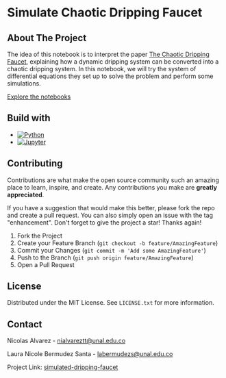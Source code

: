 # Simulate Chaotic Dripping Faucet

## About The Project

The idea of this notebook is to interpret the paper [The Chaotic Dripping Faucet](https://nldlab.gatech.edu/w/images/f/f6/Royer_Caleb_PHYS6268_Royer_FinalPaper.pdf), explaining how a dynamic dripping system can be converted into a chaotic dripping system. In this notebook, we will try the system of differential equations they set up to solve the problem and perform some simulations.

[Explore the notebooks](https://github.com/niclasDc/simulated-dripping-faucet/tree/master/notebooks)

## Build with

- [![Python][Python-image]][Python-url]
- [![Jupyter][Jupyter-image]][Jupyter-url]

<!-- CONTRIBUTING -->

## Contributing

Contributions are what make the open source community such an amazing place to learn, inspire, and create. Any contributions you make are **greatly appreciated**.

If you have a suggestion that would make this better, please fork the repo and create a pull request. You can also simply open an issue with the tag "enhancement".
Don't forget to give the project a star! Thanks again!

1. Fork the Project
2. Create your Feature Branch (`git checkout -b feature/AmazingFeature`)
3. Commit your Changes (`git commit -m 'Add some AmazingFeature'`)
4. Push to the Branch (`git push origin feature/AmazingFeature`)
5. Open a Pull Request

<!-- LICENSE -->

## License

Distributed under the MIT License. See `LICENSE.txt` for more information.

<!-- CONTACT -->

## Contact

Nicolas Alvarez - nialvareztt@unal.edu.co

Laura Nicole Bermudez Santa - labermudezs@unal.edu.co

Project Link: [simulated-dripping-faucet](https://github.com/niclasDc/simulated-dripping-faucet)

<!-- Markdown Links & Images -->

[Python-image]: https://img.shields.io/badge/Python-FFD43B?style=for-the-badge&logo=python&logoColor=blue
[Python-url]: https://www.python.org
[Jupyter-image]: https://img.shields.io/badge/Jupyter-F37626.svg?&style=for-the-badge&logo=Jupyter&logoColor=white
[Jupyter-url]: https://jupyter.org

